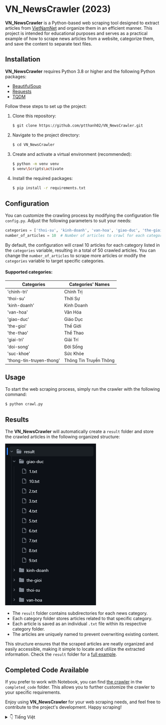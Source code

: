 ﻿# VN_NewsCrawler (2023)

**VN_NewsCrawler** is a Python-based web scraping tool designed to extract articles from [VietNamNet](https://vietnamnet.vn/) and organize them in an efficient manner. This project is intended for educational purposes and serves as a practical example of how to scrape news articles from a website, categorize them, and save the content to separate text files.

## Installation

**VN_NewsCrawler** requires Python 3.8 or higher and the following Python packages:

- [BeautifulSoup](https://pypi.org/project/beautifulsoup4/)
- [Requests](https://pypi.org/project/requests/)
- [TQDM](https://pypi.org/project/tqdm/)

Follow these steps to set up the project:

1. Clone this repository:

   ```bash
   $ git clone https://github.com/ptthanh02/VN_NewsCrawler.git
   ```

2. Navigate to the project directory:

   ```bash
   $ cd VN_NewsCrawler
   ```

3. Create and activate a virtual environment (recommended):

   ```bash
   $ python -m venv venv
   $ venv\Scripts\activate
   ```

4. Install the required packages:

   ```bash
   $ pip install -r requirements.txt
   ```

## Configuration

You can customize the crawling process by modifying the configuration file `config.py`. Adjust the following parameters to suit your needs:

```python
categories = ['thoi-su', 'kinh-doanh', 'van-hoa', 'giao-duc', 'the-gioi'] 
number_of_articles = 10  # Number of articles to crawl for each category
```

By default, the configuration will crawl 10 articles for each category listed in the `categories` variable, resulting in a total of 50 crawled articles. You can change the `number_of_articles` to scrape more articles or modify the `categories` variable to target specific categories.

#### Supported categories:
| **Categories**  | **Categories' Names**        |
| ----------- | ----------- |
| 'chinh-tri' | Chính Trị   |
| 'thoi-su'   | Thời Sự     |
| 'kinh-doanh'| Kinh Doanh  |
| 'van-hoa'   | Văn Hóa     |
| 'giao-duc'  | Giáo Dục    |
| 'the-gioi'  | Thế Giới    |
| 'the-thao'  | Thể Thao    |
| 'giai-tri'   | Giải Trí    |
| 'doi-song'  | Đời Sống    |
| 'suc-khoe'  | Sức Khỏe    |
| 'thong-tin-truyen-thong' | Thông Tin Truyền Thông |

## Usage

To start the web scraping process, simply run the crawler with the following command:

```bash
$ python crawl.py
```

## Results

The **VN_NewsCrawler** will automatically create a `result` folder and store the crawled articles in the following organized structure:

![Result](result/result.png)

- The `result` folder contains subdirectories for each news category.
- Each category folder stores articles related to that specific category.
- Each article is saved as an individual `.txt` file within its respective category folder.
- The articles are uniquely named to prevent overwriting existing content.

This structure ensures that the scraped articles are neatly organized and easily accessible, making it simple to locate and utilize the extracted information. Check the `result` folder for a [full example](https://github.com/ptthanh02/VN_NewsCrawler/tree/main/result).

## Completed Code Available

If you prefer to work with Notebook, you can find [the crawler](https://github.com/ptthanh02/VN_NewsCrawler/blob/main/completed_code/crawler_full.ipynb) in the `completed_code` folder. This allows you to further customize the crawler to your specific requirements.

Enjoy using **VN_NewsCrawler** for your web scraping needs, and feel free to contribute to the project's development. Happy scraping!



<details>
  <summary>👇 Tiếng Việt </summary>
  <hr>
  
# VN_NewsCrawler (2023)

**VN_NewsCrawler** là một công cụ cào dữ liệu dựa trên Python được thiết kế để trích xuất bài báo từ web [VietNamNet](https://vietnamnet.vn/) và tổ chức chúng một cách hiệu quả. Dự án này được thiết kế cho mục đích giáo dục và là một ví dụ thực tế về cách lấy dữ liệu từ các bài báo trên một trang web, phân loại chúng và lưu nội dung vào các tệp văn bản riêng biệt.

## Cài Đặt

**VN_NewsCrawler** yêu cầu Python phiên bản 3.8 trở lên và các gói Python sau:

- [BeautifulSoup](https://pypi.org/project/beautifulsoup4/)
- [Requests](https://pypi.org/project/requests/)
- [TQDM](https://pypi.org/project/tqdm/)

Làm theo các bước sau để thiết lập dự án:

1. Sao chép dự án này:

   ```bash
   $ git clone https://github.com/ptthanh02/VN_NewsCrawler.git
   ```

2. Di chuyển đến thư mục dự án:

   ```bash
   $ cd VN_NewsCrawler
   ```

3. Tạo và kích hoạt môi trường ảo (được khuyến nghị):

   ```bash
   $ python -m venv venv
   $ venv\Scripts\activate
   ```

4. Cài đặt các gói cần thiết:

   ```bash
   $ pip install -r requirements.txt
   ```

## Cấu Hình

Bạn có thể tùy chỉnh quá trình lấy dữ liệu bằng cách sửa tệp cấu hình `config.py`. Điều chỉnh các thông số sau để phù hợp với nhu cầu của bạn:

```python
categories = ['thoi-su', 'kinh-doanh', 'van-hoa', 'giao-duc', 'the-gioi']
number_of_articles = 10  # Số bài báo để lấy dữ liệu cho mỗi danh mục
```

Mặc định, cấu hình sẽ lấy 10 bài báo cho mỗi danh mục được liệt kê trong biến `categories`. Tổng số bài báo lấy được là 50. Nếu bạn muốn lấy nhiều bài báo hơn, bạn có thể thay đổi giá trị của biến `number_of_articles`. Nếu bạn muốn chỉ lấy dữ liệu từ các danh mục cụ thể, bạn có thể sửa biến `categories`.

#### Các danh mục được hỗ trợ:
| **Danh Mục**  | **Tên Danh Mục**        |
| ----------- | ----------- |
| 'chinh-tri' | Chính Trị   |
| 'thoi-su'   | Thời Sự     |
| 'kinh-doanh'| Kinh Doanh  |
| 'van-hoa'   | Văn Hóa     |
| 'giao-duc'  | Giáo Dục    |
| 'the-gioi'  | Thế Giới    |
| 'the-thao'  | Thể Thao    |
| 'giai-tri'   | Giải Trí    |
| 'doi-song'  | Đời Sống    |
| 'suc-khoe'  | Sức Khỏe    |
| 'thong-tin-truyen-thong' | Thông Tin Truyền Thông |

## Sử Dụng

Để khởi động quá trình cào dữ liệu trang web, bạn chỉ cần chạy lệnh sau:
```bash
$ python crawl.py
```

## Kết Quả

**VN_NewsCrawler** sẽ tạo ra một thư mục `result` và lưu trữ các bài báo đã lấy dữ liệu theo cấu trúc sau:

![Kết Quả](result/result.png)

- Thư mục `result` bao gồm các thư mục con đặt tên tương ứng với các danh mục tin tức.
- Mỗi thư mục con chứa các bài báo thuộc danh mục đó.
- Mỗi bài báo được lưu dưới dạng một tệp `.txt` riêng biệt trong thư mục con của nó.
- Mỗi tệp `.txt` được đặt tên theo quy tắc sử dụng các số nguyên liên tiếp như `1.txt`, `2.txt`, `3.txt`,.. để tránh việc ghi đè nội dung đã có sẵn.

Cấu trúc này giúp cho việc sắp xếp và truy xuất các bài báo được lấy dữ liệu một cách dễ dàng và hiệu quả. Bạn có thể xem thư mục `result` để xem ví dụ [hoàn chỉnh](https://github.com/ptthanh02/VN_NewsCrawler/tree/main/result).

## Mã Nguồn Hoàn Chỉnh

Nếu bạn muốn dùng **VN_NewsCrawler** trên Notebook, bạn có thể lấy code hoàn chỉnh [tại đây](https://github.com/ptthanh02/VN_NewsCrawler/blob/main/completed_code/crawler_full.ipynb). Bạn có thể tùy biến crawler lấy dữ liệu theo nhu cầu riêng của mình.

Chúc bạn có những trải nghiệm cào dữ liệu thú vị!
</details>
